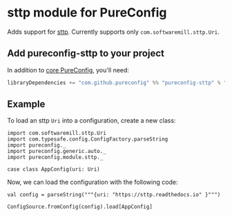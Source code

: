 # sttp module for PureConfig

Adds support for [sttp](https://github.com/softwaremill/sttp). Currently supports only `com.softwaremill.sttp.Uri`.

## Add pureconfig-sttp to your project

In addition to [core PureConfig](https://github.com/pureconfig/pureconfig), you'll need:

```scala
libraryDependencies += "com.github.pureconfig" %% "pureconfig-sttp" % "0.12.0"
```

## Example

To load an sttp `Uri` into a configuration, create a new class:

```tut:silent
import com.softwaremill.sttp.Uri
import com.typesafe.config.ConfigFactory.parseString
import pureconfig._
import pureconfig.generic.auto._
import pureconfig.module.sttp._

case class AppConfig(uri: Uri)
```

Now, we can load the configuration with the following code:

```tut:book
val config = parseString("""{uri: "https://sttp.readthedocs.io" }""")

ConfigSource.fromConfig(config).load[AppConfig]
```
